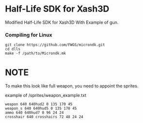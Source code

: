 # Half-Life SDK for Xash3D

Modified Half-Life SDK for Xash3D With Example of gun.

### Compiling for Linux
```
git clone https://github.com/FWGS/microndk.git
cd dlls
make -f /path/to/Microndk.mk
```  
# NOTE
To make this look like full weapon, you need to appoint the sprites.

example of /sprites/weapon_example.txt
```
weapon 640 640hud2 0 135 170 45
weapon_s 640 640hud5 0 135 170 45
ammo 640 640hud7 0 96 24 24
crosshair 640 crosshairs 72 48 24 24
```
